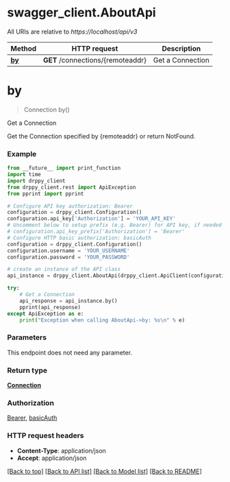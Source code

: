 # swagger_client.AboutApi

All URIs are relative to *https://localhost/api/v3*

Method | HTTP request | Description
------------- | ------------- | -------------
[**by**](AboutApi.md#by) | **GET** /connections/{remoteaddr} | Get a Connection


# **by**
> Connection by()

Get a Connection

Get the Connection specified by {remoteaddr} or return NotFound.

### Example

```python
from __future__ import print_function
import time
import drppy_client
from drppy_client.rest import ApiException
from pprint import pprint

# Configure API key authorization: Bearer
configuration = drppy_client.Configuration()
configuration.api_key['Authorization'] = 'YOUR_API_KEY'
# Uncomment below to setup prefix (e.g. Bearer) for API key, if needed
# configuration.api_key_prefix['Authorization'] = 'Bearer'
# Configure HTTP basic authorization: basicAuth
configuration = drppy_client.Configuration()
configuration.username = 'YOUR_USERNAME'
configuration.password = 'YOUR_PASSWORD'

# create an instance of the API class
api_instance = drppy_client.AboutApi(drppy_client.ApiClient(configuration))

try:
    # Get a Connection
    api_response = api_instance.by()
    pprint(api_response)
except ApiException as e:
    print("Exception when calling AboutApi->by: %s\n" % e)
```

### Parameters
This endpoint does not need any parameter.

### Return type

[**Connection**](Connection.md)

### Authorization

[Bearer](../README.md#Bearer), [basicAuth](../README.md#basicAuth)

### HTTP request headers

 - **Content-Type**: application/json
 - **Accept**: application/json

[[Back to top]](#) [[Back to API list]](../README.md#documentation-for-api-endpoints) [[Back to Model list]](../README.md#documentation-for-models) [[Back to README]](../README.md)

